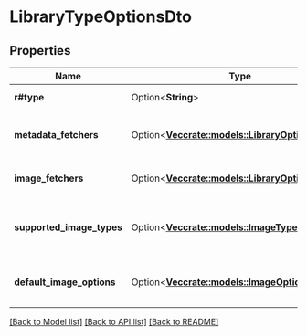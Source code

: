 # LibraryTypeOptionsDto

## Properties

Name | Type | Description | Notes
------------ | ------------- | ------------- | -------------
**r#type** | Option<**String**> | Gets or sets the type. | [optional]
**metadata_fetchers** | Option<[**Vec<crate::models::LibraryOptionInfoDto>**](LibraryOptionInfoDto.md)> | Gets or sets the metadata fetchers. | [optional]
**image_fetchers** | Option<[**Vec<crate::models::LibraryOptionInfoDto>**](LibraryOptionInfoDto.md)> | Gets or sets the image fetchers. | [optional]
**supported_image_types** | Option<[**Vec<crate::models::ImageType>**](ImageType.md)> | Gets or sets the supported image types. | [optional]
**default_image_options** | Option<[**Vec<crate::models::ImageOption>**](ImageOption.md)> | Gets or sets the default image options. | [optional]

[[Back to Model list]](../README.md#documentation-for-models) [[Back to API list]](../README.md#documentation-for-api-endpoints) [[Back to README]](../README.md)


